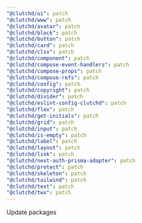 ```yaml
---
"@clutchd/ui": patch
"@clutchd/www": patch
"@clutchd/avatar": patch
"@clutchd/block": patch
"@clutchd/button": patch
"@clutchd/card": patch
"@clutchd/clsx": patch
"@clutchd/component": patch
"@clutchd/compose-event-handlers": patch
"@clutchd/compose-props": patch
"@clutchd/compose-refs": patch
"@clutchd/config": patch
"@clutchd/copyright": patch
"@clutchd/divider": patch
"@clutchd/eslint-config-clutchd": patch
"@clutchd/flex": patch
"@clutchd/get-initials": patch
"@clutchd/grid": patch
"@clutchd/input": patch
"@clutchd/is-empty": patch
"@clutchd/label": patch
"@clutchd/layout": patch
"@clutchd/link": patch
"@clutchd/next-auth-prisma-adapter": patch
"@clutchd/protect": patch
"@clutchd/skeleton": patch
"@clutchd/tailwind": patch
"@clutchd/text": patch
"@clutchd/twx": patch
---
```


Update packages
